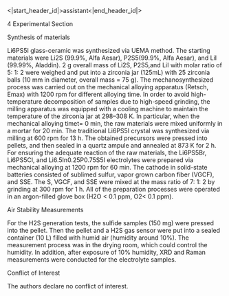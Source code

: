 <|start_header_id|>assistant<|end_header_id|>

4 Experimental Section

Synthesis of materials

Li6PS5I glass-ceramic was synthesized via UEMA method. The starting materials were Li2S (99.9%, Alfa Aesar), P2S5(99.9%, Alfa Aesar), and LiI (99.99%, Aladdin). 2 g overall mass of Li2S, P2S5,and LiI with molar ratio of 5: 1: 2 were weighed and put into a zirconia jar (125mL) with 25 zirconia balls (10 mm in diameter, overall mass = 75 g). The mechanosynthesized process was carried out on the mechanical alloying apparatus (Retsch, Emax) with 1200 rpm for different alloying time. In order to avoid high-temperature decomposition of samples due to high-speed grinding, the milling apparatus was equipped with a cooling machine to maintain the temperature of the zirconia jar at 298–308 K. In particular, when the mechanical alloying timet= 0 min, the raw materials were mixed uniformly in a mortar for 20 min. The traditional Li6PS5I crystal was synthesized via milling at 600 rpm for 13 h. The obtained precursors were pressed into pellets, and then sealed in a quartz ampule and annealed at 873 K for 2 h. For ensuring the adequate reaction of the raw materials, the Li6PS5Br, Li6PS5Cl, and Li6.5In0.25P0.75S5I electrolytes were prepared via mechanical alloying at 1200 rpm for 60 min. The cathode in solid-state batteries consisted of sublimed sulfur, vapor grown carbon fiber (VGCF), and SSE. The S, VGCF, and SSE were mixed at the mass ratio of 7: 1: 2 by grinding at 300 rpm for 1 h. All of the preparation processes were operated in an argon-filled glove box (H2O < 0.1 ppm, O2< 0.1 ppm).

Air Stability Measurements

For the H2S generation tests, the sulfide samples (150 mg) were pressed into the pellet. Then the pellet and a H2S gas sensor were put into a sealed container (10 L) filled with humid air (humidity around 10%). The measurement process was in the drying room, which could control the humidity. In addition, after exposure of 10% humidity, XRD and Raman measurements were conducted for the electrolyte samples.

Conflict of Interest

The authors declare no conflict of interest.
